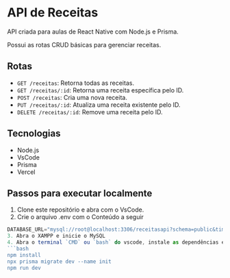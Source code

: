 # API de Receitas
API criada para aulas de React Native com Node.js e Prisma.

Possui as rotas CRUD básicas para gerenciar receitas.

## Rotas

- `GET /receitas`: Retorna todas as receitas.
- `GET /receitas/:id`: Retorna uma receita específica pelo ID.
- `POST /receitas`: Cria uma nova receita.
- `PUT /receitas/:id`: Atualiza uma receita existente pelo ID.
- `DELETE /receitas/:id`: Remove uma receita pelo ID.

## Tecnologias
- Node.js
- VsCode
- Prisma
- Vercel

## Passos para executar localmente
1. Clone este repositório e abra com o VsCode.
2. Crie o arquivo .env com o Conteúdo a seguir
```js
DATABASE_URL="mysql://root@localhost:3306/receitasapi?schema=public&timezone=UTC
3. Abra o XAMPP e inicie o MySQL
4. Abra o terminal `CMD` ou `bash` do vscode, instale as dependências e faça a migração do banco de dados e inicie a API.
```bash
npm install
npx prisma migrate dev --name init
npm run dev
```
